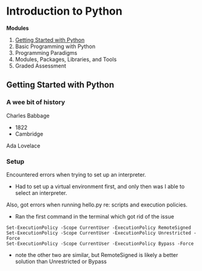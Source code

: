 # Introduction to Python

**Modules**

1. [Getting Started with Python](#getting-started-with-python)
1. Basic Programming with Python
1. Programming Paradigms
1. Modules, Packages, Libraries, and Tools
1. Graded Assessment

## Getting Started with Python

### A wee bit of history

Charles Babbage
- 1822
- Cambridge

Ada Lovelace

### Setup

Encountered errors when trying to set up an interpreter.
- Had to set up a virtual environment first, and only then was I able to select an interpreter.

Also, got errors when running hello.py re: scripts and execution policies.
- Ran the first command in the terminal which got rid of the issue

```
Set-ExecutionPolicy -Scope CurrentUser -ExecutionPolicy RemoteSigned 
Set-ExecutionPolicy -Scope CurrentUser -ExecutionPolicy Unrestricted -Force
Set-ExecutionPolicy -Scope CurrentUser -ExecutionPolicy Bypass -Force
```

- note the other two are similar, but RemoteSigned is likely a better solution than Unrestricted or Bypass

